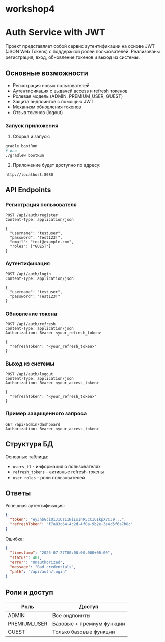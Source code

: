 # workshop4

# Auth Service with JWT

Проект представляет собой сервис аутентификации на основе JWT (JSON Web Tokens) с поддержкой ролей пользователей.
Реализованы регистрация, вход, обновление токенов и выход из системы.

## Основные возможности

- Регистрация новых пользователей
- Аутентификация с выдачей access и refresh токенов
- Ролевая модель (ADMIN, PREMIUM_USER, GUEST)
- Защита эндпоинтов с помощью JWT
- Механизм обновления токенов
- Отзыв токенов (logout)

### Запуск приложения

1. Сборка и запуск:

```bash
gradle bootRun
# или
./gradlew bootRun
```

2. Приложение будет доступно по адресу:

```
http://localhost:8080
```

## API Endpoints

### Регистрация пользователя

```http
POST /api/auth/register
Content-Type: application/json

{
  "username": "testuser",
  "password": "Test123!",
  "email": "test@example.com",
  "roles": ["GUEST"]
}
```

### Аутентификация

```http
POST /api/auth/login
Content-Type: application/json

{
  "username": "testuser",
  "password": "Test123!"
}
```

### Обновление токена

```http
POST /api/auth/refresh
Content-Type: application/json
Authorization: Bearer <your_refresh_token>

{
  "refreshToken": "<your_refresh_token>"
}
```

### Выход из системы

```http
POST /api/auth/logout
Content-Type: application/json
Authorization: Bearer <your_access_token>

{
  "refreshToken": "<your_refresh_token>"
}
```

### Пример защищенного запроса

```http
GET /api/admin/dashboard
Authorization: Bearer <your_access_token>
```

## Структура БД

Основные таблицы:

- `users_t1` - информация о пользователях
- `refresh_tokens` - активные refresh-токены
- `user_roles` - роли пользователей

## Ответы

Успешная аутентификация:

```json
{
  "token": "eyJhbGciOiJIUzI1NiIsInR5cCI6IkpXVCJ9...",
  "refreshToken": "f7a83c64-4c2d-4f0a-9b2e-3e4d5f6a7b8c"
}
```

Ошибка:

```json
{
  "timestamp": "2025-07-27T00:00:00.000+00:00",
  "status": 401,
  "error": "Unauthorized",
  "message": "Bad credentials",
  "path": "/api/auth/login"
}
```

## Роли и доступ

| Роль         | Доступ                    |
|--------------|---------------------------|
| ADMIN        | Все эндпоинты             |
| PREMIUM_USER | Базовые + премиум функции |
| GUEST        | Только базовые функции    |
